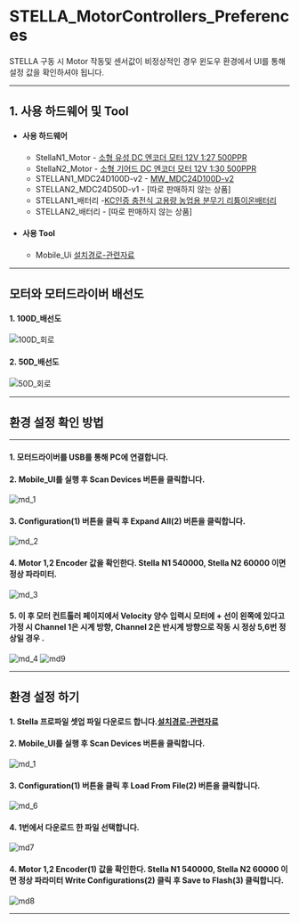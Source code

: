 # STELLA_MotorControllers_Preferences
STELLA 구동 시 Motor 작동및 센서값이 비정상적인 경우 윈도우 환경에서 UI를 통해 설정 값을 확인하셔야 됩니다.



***
## 1. 사용 하드웨어 및 Tool
 * #### 사용 하드웨어 
    - StellaN1_Motor - [소형 유성 DC 엔코더 모터 12V 1:27 500PPR](https://smartstore.naver.com/phonepong/products/5897519502)
    - StellaN2_Motor - [소형 기어드 DC 엔코더 모터 12V 1:30 500PPR](https://smartstore.naver.com/phonepong/products/5747732463)
     - STELLAN1_MDC24D100D-v2 - [MW_MDC24D100D-v2](http://www.devicemart.co.kr/goods/view?no=1077424)
     - STELLAN2_MDC24D50D-v1 - [따로 판매하지 않는 상품]
     - STELLAN1_배터리 -[KC인증 충전식 고용량 농업용 분무기 리튬이온배터리](https://www.weled.co.kr/goods/goods_view.php?goodsNo=1000034222)
    - STELLAN2_배터리 - [따로 판매하지 않는 상품]
* #### 사용 Tool
    - Mobile_Ui [설치경로-관련자료](https://www.devicemart.co.kr/goods/view?no=1077424#goods_file)
***
## **모터와 모터드라이버 배선도**
#### 1. 100D_배선도
![100D_회로](https://user-images.githubusercontent.com/85467544/155084736-b8d0f172-a15e-4104-bf24-bd55e7e87d66.png)

#### 2. 50D_배선도
![50D_회로](https://user-images.githubusercontent.com/85467544/155084730-378111ea-2681-4fc5-9665-cb57aaf575a6.png)

***
## **환경 설정 확인 방법**
***
#### 1.  모터드라이버를 USB를 통해 PC에 연결합니다.  
#### 2. Mobile_UI를 실행 후 Scan Devices 버튼을 클릭합니다.
![md_1](https://user-images.githubusercontent.com/85467544/155093378-fb8caea4-ba94-4661-afa1-39a70140872f.png)
#### 3. Configuration(1) 버튼을 클릭 후 Expand All(2) 버튼을 클릭합니다.
![md_2](https://user-images.githubusercontent.com/85467544/155093364-d2de820f-bbf8-4531-9d04-d0e76a1396b6.png)
#### 4. Motor 1,2 Encoder 값을 확인한다. Stella N1 540000, Stella N2 60000 이면 정상 파라미터. 
![md_3](https://user-images.githubusercontent.com/85467544/155093371-2eeec8e1-e051-4307-966e-970e8029709e.png)
#### 5. 이 후 모터 컨트톨러 페이지에서 Velocity 양수 입력시  모터에 + 선이 왼쪽에 있다고 가정 시 Channel 1은 시계 방향, Channel 2은 반시계 방향으로 작동 시 정상 5,6번 정상일 경우 . 
![md_4](https://user-images.githubusercontent.com/85467544/155253666-b0f1ea8a-c427-4024-9c2c-5add3deeff0b.png)
![md9](https://user-images.githubusercontent.com/85467544/155253599-441deac9-4751-4d28-8d5c-b2874d195846.PNG)


***
## **환경 설정 하기**
#### 1.  Stella 프로파일 셋업 파일 다운로드 합니다.[설치경로-관련자료](https://github.com/ntrexlab/MOTOR_GAIN)
#### 2. Mobile_UI를 실행 후 Scan Devices 버튼을 클릭합니다.
![md_1](https://user-images.githubusercontent.com/85467544/155093378-fb8caea4-ba94-4661-afa1-39a70140872f.png)
#### 3. Configuration(1) 버튼을 클릭 후 Load From File(2) 버튼을 클릭합니다.
![md_6](https://user-images.githubusercontent.com/85467544/155097164-e31b9f28-afeb-467c-83d6-8bb5773985a1.png)
#### 4. 1번에서 다운로드 한 파일 선택합니다.
![md7](https://user-images.githubusercontent.com/85467544/155098265-26666617-030c-4b3a-bac2-8d101be4a481.png)
#### 4. Motor 1,2 Encoder(1) 값을 확인한다. Stella N1 540000, Stella N2 60000 이면 정상 파라미터 Write Configurations(2) 클릭 후 Save to Flash(3) 클릭합니다.
![md8](https://user-images.githubusercontent.com/85467544/155098273-3a764730-6c93-4ea1-b872-e092a39e71c9.png)

***
